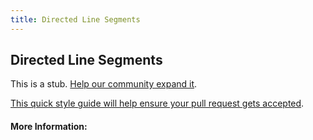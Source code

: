 ```yaml
---
title: Directed Line Segments
---
```


## Directed Line Segments

This is a stub. [Help our community expand it](https://github.com/freecodecamp/guides/tree/master/src/pages/articles/math/vectors/directed-line-segments/index.md).

[This quick style guide will help ensure your pull request gets accepted](https://github.com/freeCodeCamp/guides/blob/master/README.md).

<!-- The article goes here, in GitHub-flavored Markdown. Feel free to add YouTube videos, images, and CodePen/JSBin embeds  -->

#### More Information:
<!-- Please add any articles you think might be helpful to read before writing the article -->


